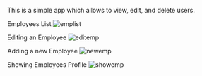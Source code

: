 This is a simple app which allows to view, edit, and delete users.

Employees List
![emplist](https://user-images.githubusercontent.com/28948551/107137284-1d404f80-6931-11eb-95de-13e4d86f34b2.PNG)

Editing an Employee
![editemp](https://user-images.githubusercontent.com/28948551/107137293-3d700e80-6931-11eb-94a6-6a14a90f875c.PNG)

Adding a new Employee
![newemp](https://user-images.githubusercontent.com/28948551/107137310-5e386400-6931-11eb-91de-3ff687c1d8fd.PNG)

Showing Employees Profile
![showemp](https://user-images.githubusercontent.com/28948551/107137321-75775180-6931-11eb-9cb4-dcb22fd59d68.PNG)
